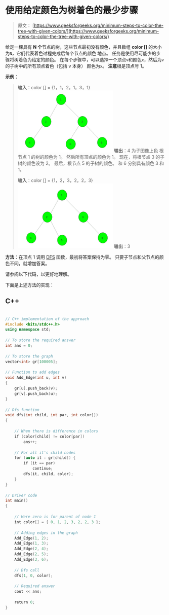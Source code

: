 # 使用给定颜色为树着色的最少步骤

> 原文： [https://www.geeksforgeeks.org/minimum-steps-to-color-the-tree-with-given-colors/](https://www.geeksforgeeks.org/minimum-steps-to-color-the-tree-with-given-colors/)

给定一棵具有 **N 个**节点的树，这些节点最初没有颜色，并且数组 **color []** 的大小为`N`，它们代表着色过程完成后每个节点的颜色 地点。 任务是使用尽可能少的步骤将树着色为给定的颜色。 在每个步骤中，可以选择一个顶点`v`和颜色`x`，然后为`v`的子树中的所有顶点着色（包括 v 本身） 颜色为`x`。 **注意**根是顶点号 1。

**示例**：

> **输入**：color [] = {1，1，2，1，3，1}
> ![](img/a3d75c78a2bb25548a70a9d5564daaff.png)
> **输出**：4
> 为子图像上色 根节点 1 的树的颜色为 1。
> 然后所有顶点的颜色为 1。
> 现在，将根节点 3 的子树的颜色设为 2。
> 最后，根节点 5 的子树的颜色。 和 6 分别具有颜色 3 和 1。
> 
> **输入**：color [] = {1，2，3，2，2，3}
> ![](img/e5b4c0e86712ccabd1ff68fd3c908690.png)
> **输出**：3

**方法**：在顶点 1 调用 [DFS](https://www.geeksforgeeks.org/depth-first-search-or-dfs-for-a-graph/) 函数，最初将答案保持为零。 只要子节点和父节点的颜色不同，就增加答案。

请参阅以下代码，以更好地理解。

下面是上述方法的实现：

## C++

```cpp

// C++ implementation of the approach 
#include <bits/stdc++.h> 
using namespace std; 

// To store the required answer 
int ans = 0; 

// To store the graph 
vector<int> gr[100005]; 

// Function to add edges 
void Add_Edge(int u, int v) 
{ 
    gr[u].push_back(v); 
    gr[v].push_back(u); 
} 

// Dfs function 
void dfs(int child, int par, int color[]) 
{ 

    // When there is difference in colors 
    if (color[child] != color[par]) 
        ans++; 

    // For all it's child nodes 
    for (auto it : gr[child]) { 
        if (it == par) 
            continue; 
        dfs(it, child, color); 
    } 
} 

// Driver code 
int main() 
{ 

    // Here zero is for parent of node 1 
    int color[] = { 0, 1, 2, 3, 2, 2, 3 }; 

    // Adding edges in the graph 
    Add_Edge(1, 2); 
    Add_Edge(1, 3); 
    Add_Edge(2, 4); 
    Add_Edge(2, 5); 
    Add_Edge(3, 6); 

    // Dfs call 
    dfs(1, 0, color); 

    // Required answer 
    cout << ans; 

    return 0; 
} 

```